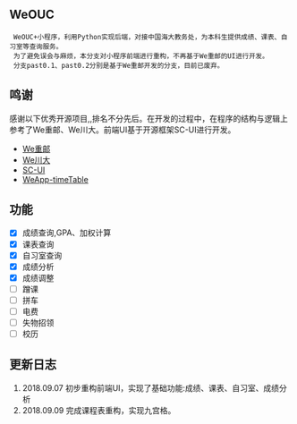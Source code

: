 ## WeOUC
```
 WeOUC+小程序，利用Python实现后端，对接中国海大教务处，为本科生提供成绩、课表、自习室等查询服务。
 为了避免误会与麻烦，本分支对小程序前端进行重构，不再基于We重邮的UI进行开发。
 分支past0.1、past0.2分别是基于We重邮开发的分支，目前已废弃。
```
 
## 鸣谢
感谢以下优秀开源项目,,排名不分先后。在开发的过程中，在程序的结构与逻辑上参考了We重邮、We川大。前端UI基于开源框架SC-UI进行开发。

* [We重邮](https://github.com/Lanshan-Studio/wecqupt)
* [We川大](https://github.com/mohuishou/scuplus-wechat)
* [SC-UI](https://github.com/xbup/sc-ui)
* [WeApp-timeTable](https://github.com/st1ven/WeApp-timeTable)

## 功能 ##
- [x] 成绩查询,GPA、加权计算
- [x] 课表查询
- [x] 自习室查询
- [x] 成绩分析
- [x] 成绩调整
- [ ] 蹭课
- [ ] 拼车
- [ ] 电费
- [ ] 失物招领
- [ ] 校历

## 更新日志 ##
1. 2018.09.07 初步重构前端UI，实现了基础功能:成绩、课表、自习室、成绩分析
2. 2018.09.09 完成课程表重构，实现九宫格。


